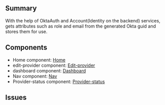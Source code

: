 ## Summary
With the help of OktaAuth and Account(Identity on the backend) services, gets attributes such as role and email from the generated Okta guid and stores them for use. 

## Components
- Home component: [Home]
- edit-provider component: [Edit-provider] 
- dashboard component: [Dashboard]
- Nav component: [Nav]
- Provider-status component: [Provider-status]
## Issues


[Home]: ../../Components/Home.md
[Edit-provider]: ../../Components/Edit-provider.md
[Dashboard]: ../../Components/Dashboard.md
[Nav]: ../../Components/Nav.md
[Provider-status]: ../../Components/Provider-status.md